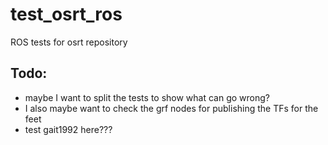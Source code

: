 # test_osrt_ros

ROS tests for osrt repository

## Todo:

- maybe I want to split the tests to show what can go wrong?
- I also maybe want to check the grf nodes for publishing the TFs for the feet
- test gait1992 here???
